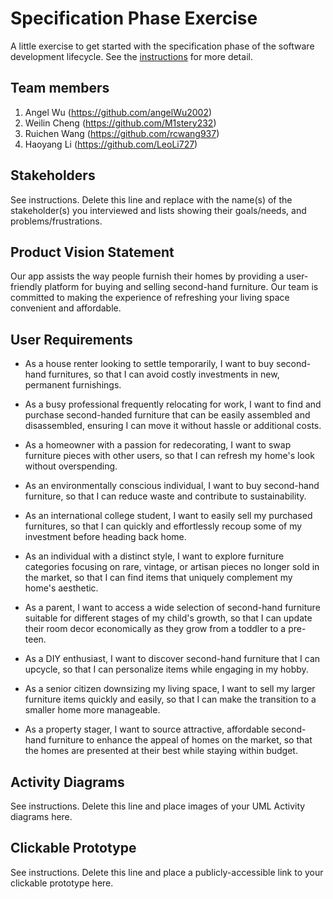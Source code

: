 # Specification Phase Exercise

A little exercise to get started with the specification phase of the software development lifecycle. See the [instructions](instructions.md) for more detail.

## Team members

1. Angel Wu (https://github.com/angelWu2002) 	
2. Weilin Cheng (https://github.com/M1stery232)	
3. Ruichen Wang (https://github.com/rcwang937)	
4. Haoyang Li (https://github.com/LeoLi727)
	
## Stakeholders

See instructions. Delete this line and replace with the name(s) of the stakeholder(s) you interviewed and lists showing their goals/needs, and problems/frustrations.

## Product Vision Statement
Our app assists the way people furnish their homes by providing a user-friendly platform for buying and selling second-hand furniture. Our team is committed to making the experience of refreshing your living space convenient and affordable.

## User Requirements

- As a house renter looking to settle temporarily, I want to buy second-hand furnitures, so that I can avoid costly investments in new, permanent furnishings.

- As a busy professional frequently relocating for work, I want to find and purchase second-handed furniture that can be easily assembled and disassembled, ensuring I can move it without hassle or additional costs.

- As a homeowner with a passion for redecorating, I want to swap furniture pieces with other users, so that I can refresh my home's look without overspending.

- As an environmentally conscious individual, I want to buy second-hand furniture, so that I can reduce waste and contribute to sustainability.

- As an international college student, I want to easily sell my purchased furnitures, so that I can quickly and effortlessly recoup some of my investment before heading back home.

- As an individual with a distinct style, I want to explore furniture categories focusing on rare, vintage, or artisan pieces no longer sold in the market, so that I can find items that uniquely complement my home's aesthetic.

-  As a parent, I want to access a wide selection of second-hand furniture suitable for different stages of my child's growth, so that I can update their room decor economically as they grow from a toddler to a pre-teen.

- As a DIY enthusiast, I want to discover second-hand furniture that I can upcycle, so that I can personalize items while engaging in my hobby.

- As a senior citizen downsizing my living space, I want to sell my larger furniture items quickly and easily, so that I can make the transition to a smaller home more manageable.

- As a property stager, I want to source attractive, affordable second-hand furniture to enhance the appeal of homes on the market, so that the homes are presented at their best while staying within budget.

## Activity Diagrams

See instructions. Delete this line and place images of your UML Activity diagrams here.

## Clickable Prototype

See instructions. Delete this line and place a publicly-accessible link to your clickable prototype here.
